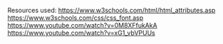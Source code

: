 Resources used: 
https://www.w3schools.com/html/html_attributes.asp
https://www.w3schools.com/css/css_font.asp
https://www.youtube.com/watch?v=0M8XFfukAkA
https://www.youtube.com/watch?v=xG1_vbVPUUs